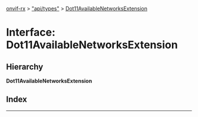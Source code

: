 [onvif-rx](../README.md) > ["api/types"](../modules/_api_types_.md) > [Dot11AvailableNetworksExtension](../interfaces/_api_types_.dot11availablenetworksextension.md)

# Interface: Dot11AvailableNetworksExtension

## Hierarchy

**Dot11AvailableNetworksExtension**

## Index

---

